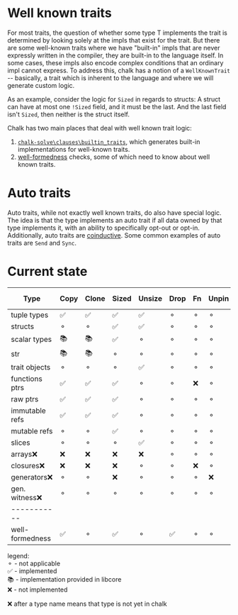# Well known traits

For most traits, the question of whether some type T implements the trait is determined by 
looking solely at the impls that exist for the trait. But there are some well-known traits 
where we have "built-in" impls that are never expressly written in the compiler, they are 
built-in to the language itself. In some cases, these impls also encode complex conditions
that an ordinary impl cannot express. To address this, chalk has a notion of a `WellKnownTrait` 
-- basically, a trait which is inherent to the language and where we will generate custom logic.

As an example, consider the logic for `Sized` in regards to structs: A struct can have
at most one `!Sized` field, and it must be the last. And the last field isn't `Sized`, 
then neither is the struct itself. 

Chalk has two main places that deal with well known trait logic:
1) [`chalk-solve\clauses\builtin_traits`][builtin_traits_mod], which generates built-in implementations
for well-known traits.
2) [well-formedness](wf.md) checks, some of which need to know about well known traits.

[builtin_traits_mod]: https://github.com/rust-lang/chalk/blob/master/chalk-solve/src/clauses/builtin_traits.rs

# Auto traits

Auto traits, while not exactly well known traits, do also have special logic. 
The idea is that the type implements an auto trait if all data owned by that type implements it, 
with an ability to specifically opt-out or opt-in. Additionally, auto traits are [coinductive][coinductive_section]. 
Some common examples of auto traits are `Send` and `Sync`.

[coinductive_section]: ../engine/logic/coinduction.html#coinduction-and-refinement-strands

# Current state 
| Type            | Copy | Clone | Sized | Unsize | Drop | Fn  | Unpin  | Generator | auto traits |
| ---             | ---  | ---   | ---   | ---    | ---  | --- | ---    |  ---      |  ---        |
| tuple types     | ✅    | ✅    | ✅     | ✅     | ⚬    | ⚬  |  ⚬      |  ⚬       |   ❌         |
| structs         | ⚬    | ⚬    |  ✅    | ✅     | ⚬    | ⚬  |  ⚬      |  ⚬       |   ✅         |
| scalar types    | 📚    | 📚    | ✅     | ⚬     | ⚬   |  ⚬  |  ⚬     |  ⚬       |    ❌        |
| str             | 📚    | 📚    | ⚬     | ⚬     | ⚬   |  ⚬  |  ⚬     |  ⚬       |    ❌        |
| trait objects   | ⚬    | ⚬    | ⚬     |  ✅    | ⚬    | ⚬   | ⚬      |  ⚬       |    ⚬        |
| functions ptrs  | ✅    | ✅    | ✅     | ⚬     | ⚬    | ❌   | ⚬      |  ⚬       |    ❌         |
| raw ptrs        | ✅   |  ✅  |   ✅   |  ⚬    |   ⚬   |  ⚬  |   ⚬    |   ⚬      |      ❌      |
| immutable refs  | ✅   |  ✅  |   ✅   |  ⚬    |   ⚬   |  ⚬  |   ⚬    |   ⚬      |      ❌      |
| mutable refs    | ⚬    |  ⚬   |   ✅   |  ⚬    |   ⚬   |  ⚬  |   ⚬    |   ⚬      |      ❌      |
| slices          | ⚬     | ⚬    | ⚬     |   ✅    | ⚬   | ⚬   | ⚬      |  ⚬       |    ❌       |
| arrays❌         | ❌     | ❌    | ❌     | ❌      | ⚬   | ⚬   | ⚬      |  ⚬       |    ❌        |
| closures❌       | ❌     | ❌    | ❌     | ⚬      | ⚬   | ❌   | ⚬      |  ⚬       |    ❌        |
| generators❌     |  ⚬    |  ⚬  | ❌     |  ⚬     | ⚬    | ⚬  | ❌      |   ❌       |    ❌       |
| gen. witness❌   |  ⚬    |   ⚬  |  ⚬   |   ⚬    |  ⚬   |  ⚬ |  ⚬    |   ⚬       |    ❌       |
| -----------     |       |      |       |        |      |     |        |           |             |
| well-formedness |  ✅   |  ⚬   | ✅     | ⚬     | ✅    |  ⚬  | ⚬      |  ⚬       |   ⚬         |

legend:  
⚬ - not applicable  
✅ - implemented  
📚 - implementation provided in libcore  
❌ - not implemented  

❌ after a type name means that type is not yet in chalk